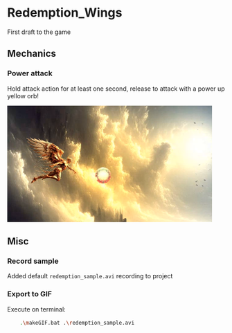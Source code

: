 # Redemption_Wings

First draft to the game

## Mechanics

### Power attack

Hold attack action for at least one second, release to attack with a power up yellow orb!

![Power Shot!](assets/readme/power_shot_sample.png "Power Shot!")

## Misc

### Record sample

Added default `redemption_sample.avi` recording to project

### Export to GIF

Execute on terminal:

```sh
    .\makeGIF.bat .\redemption_sample.avi
```
